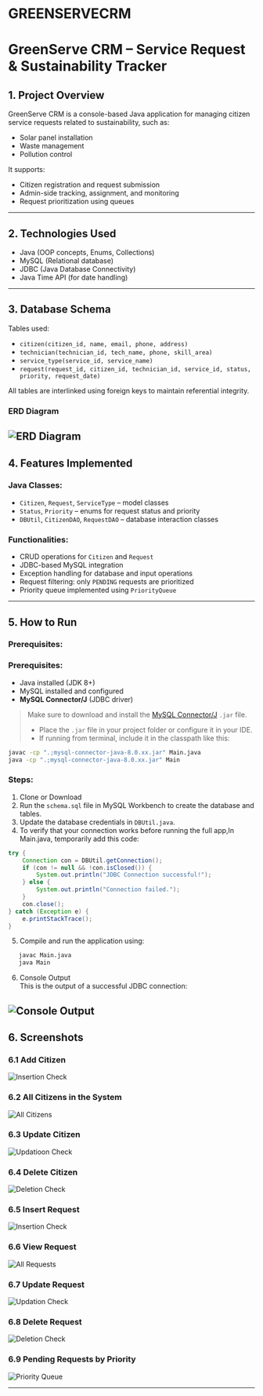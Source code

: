 # GREENSERVECRM
# GreenServe CRM – Service Request & Sustainability Tracker

## 1. Project Overview
GreenServe CRM is a console-based Java application for managing citizen service requests related to sustainability, such as:
- Solar panel installation
- Waste management
- Pollution control

It supports:
- Citizen registration and request submission
- Admin-side tracking, assignment, and monitoring
- Request prioritization using queues

---

## 2. Technologies Used
- Java (OOP concepts, Enums, Collections)
- MySQL (Relational database)
- JDBC (Java Database Connectivity)
- Java Time API (for date handling)

---

## 3. Database Schema
Tables used:
- `citizen(citizen_id, name, email, phone, address)`
- `technician(technician_id, tech_name, phone, skill_area)`
- `service_type(service_id, service_name)`
- `request(request_id, citizen_id, technician_id, service_id, status, priority, request_date)`

All tables are interlinked using foreign keys to maintain referential integrity.

### ERD Diagram
![ERD Diagram](screenshots/erd.png)
---

## 4. Features Implemented

### Java Classes:
- `Citizen`, `Request`, `ServiceType` – model classes
- `Status`, `Priority` – enums for request status and priority
- `DBUtil`, `CitizenDAO`, `RequestDAO` – database interaction classes

### Functionalities:
- CRUD operations for `Citizen` and `Request`
- JDBC-based MySQL integration
- Exception handling for database and input operations
- Request filtering: only `PENDING` requests are prioritized
- Priority queue implemented using `PriorityQueue`

---

## 5. How to Run

### Prerequisites:
### Prerequisites:
- Java installed (JDK 8+)
- MySQL installed and configured
- **MySQL Connector/J** (JDBC driver)

> Make sure to download and install the [MySQL Connector/J](https://dev.mysql.com/downloads/connector/j/) `.jar` file.
> - Place the `.jar` file in your project folder or configure it in your IDE.
> - If running from terminal, include it in the classpath like this:
```bash
javac -cp ".;mysql-connector-java-8.0.xx.jar" Main.java
java -cp ".;mysql-connector-java-8.0.xx.jar" Main
```

### Steps:
1. Clone or Download
2. Run the `schema.sql` file in MySQL Workbench to create the database and tables.
3. Update the database credentials in `DBUtil.java`.
4. To verify that your connection works before      running the full app,In Main.java, temporarily add this code:
```java
try {
    Connection con = DBUtil.getConnection();
    if (con != null && !con.isClosed()) {
        System.out.println("JDBC Connection successful!");
    } else {
        System.out.println("Connection failed.");
    }
    con.close();
} catch (Exception e) {
    e.printStackTrace();
}
```

5. Compile and run the application using:
```bash
   javac Main.java
   java Main
```
6. Console Output  
This is the output of a successful JDBC connection:

![Console Output](screenshots/connection.png)
---

## 6. Screenshots

### 6.1 Add Citizen
![Insertion Check](screenshots/citizeninsert.png)

### 6.2 All Citizens in the System
![All Citizens](screenshots/view_citizen_record.png)

### 6.3 Update Citizen
![Updatioon Check](screenshots/citizenupdate.png)

### 6.4 Delete Citizen
![Deletion Check](screenshots/citizendelete.png)

### 6.5 Insert Request
![Insertion Check](screenshots/add_request.png)

### 6.6 View Request
![All Requests](screenshots/view_all_request.png)

### 6.7 Update Request
![Updation Check](screenshots/update_request.png)

### 6.8 Delete Request
![Deletion Check](screenshots/request_delete.png)

### 6.9 Pending Requests by Priority
![Priority Queue](screenshots/priorityqueue.png)

---
